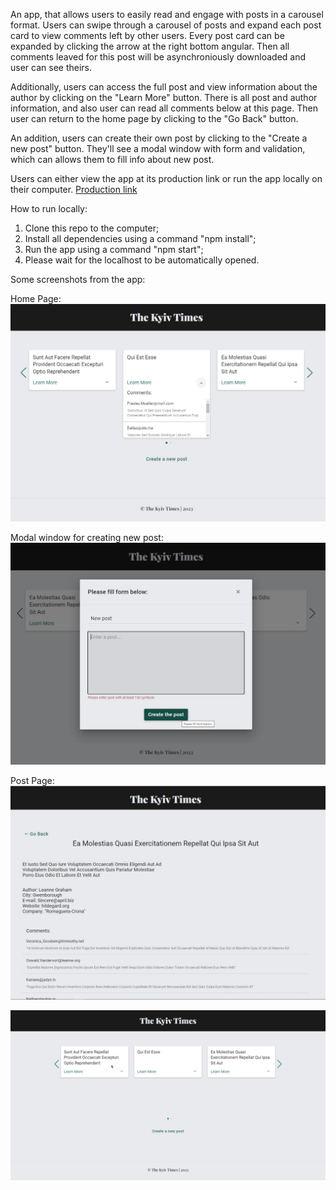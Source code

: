 An app, that allows users to easily read and engage with posts in a carousel
format. Users can swipe through a carousel of posts and expand each post card to
view comments left by other users. Every post card can be expanded by clicking
the arrow at the right bottom angular. Then all comments leaved for this post
will be asynchroniously downloaded and user can see theirs.

Additionally, users can access the full post and view information about the
author by clicking on the "Learn More" button. There is all post and author
information, and also user can read all comments below at this page. Then user
can return to the home page by clicking to the "Go Back" button.

An addition, users can create their own post by clicking to the "Create a new
post" button. They'll see a modal window with form and validation, which can
allows them to fill info about new post.

Users can either view the app at its production link or run the app locally on
their computer.
[Production link](https://nadiakhoptiuk.github.io/the-kyiv-times/)

How to run locally:

1. Clone this repo to the computer;
2. Install all dependencies using a command "npm install";
3. Run the app using a command "npm start";
4. Please wait for the localhost to be automatically opened.

Some screenshots from the app:

Home Page: ![Home Page](./assets/homePage.jpg)

Modal window for creating new post:
![Modal window for creating new post](./assets/modal.jpg)

Post Page: ![Post Page](./assets/postPage.jpg)

![How it works](./assets/chrome_EmY3yxj8ad.gif)
